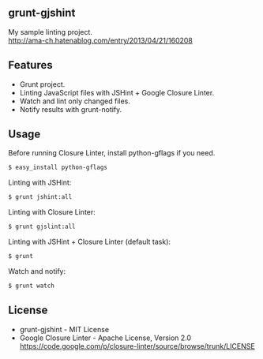 ## grunt-gjshint

My sample linting project.  
http://ama-ch.hatenablog.com/entry/2013/04/21/160208

## Features

* Grunt project.
* Linting JavaScript files with JSHint + Google Closure Linter.
* Watch and lint only changed files.
* Notify results with grunt-notify.

## Usage

Before running Closure Linter, install python-gflags if you need.

```bash
$ easy_install python-gflags
```

Linting with JSHint:  
```bash
$ grunt jshint:all
```

Linting with Closure Linter:  
```bash
$ grunt gjslint:all
```

Linting with JSHint + Closure Linter (default task):  
```bash
$ grunt
```

Watch and notify:  
```bash
$ grunt watch
```

## License

* grunt-gjshint - MIT License
* Google Closure Linter - Apache License, Version 2.0  
https://code.google.com/p/closure-linter/source/browse/trunk/LICENSE
